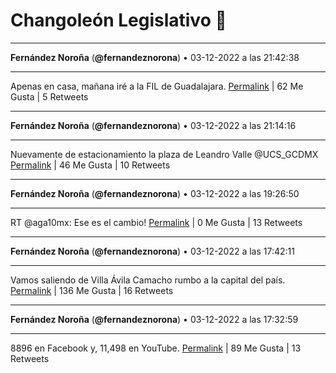 # Changoleón Legislativo 🙈
*****
**Fernández Noroña** (**@fernandeznorona**) • 03-12-2022 a las 21:42:38
*****
Apenas en casa, mañana iré a la FIL de Guadalajara.
[Permalink](https://twitter.com/fernandeznorona/status/1599277981960089600) | 62 Me Gusta | 5 Retweets
*****
**Fernández Noroña** (**@fernandeznorona**) • 03-12-2022 a las 21:14:16
*****
Nuevamente de estacionamiento la plaza de Leandro Valle ⁦@UCS_GCDMX⁩
[Permalink](https://twitter.com/fernandeznorona/status/1599270843523145728) | 46 Me Gusta | 10 Retweets
*****
**Fernández Noroña** (**@fernandeznorona**) • 03-12-2022 a las 19:26:50
*****
RT @aga10mx: Ese es el cambio!
[Permalink](https://twitter.com/fernandeznorona/status/1599243806008029185) | 0 Me Gusta | 13 Retweets
*****
**Fernández Noroña** (**@fernandeznorona**) • 03-12-2022 a las 17:42:11
*****
Vamos saliendo de Villa Ávila Camacho rumbo a la capital del país.
[Permalink](https://twitter.com/fernandeznorona/status/1599217468492615680) | 136 Me Gusta | 16 Retweets
*****
**Fernández Noroña** (**@fernandeznorona**) • 03-12-2022 a las 17:32:59
*****
8896 en Facebook y, 11,498 en YouTube.
[Permalink](https://twitter.com/fernandeznorona/status/1599215155027406849) | 89 Me Gusta | 13 Retweets